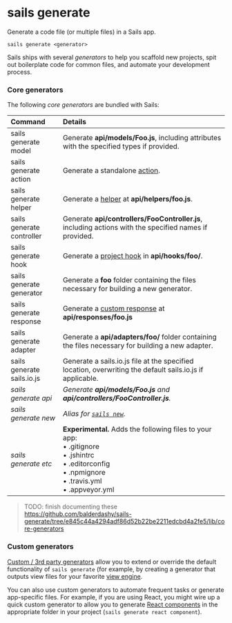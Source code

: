# sails generate

Generate a code file (or multiple files) in a Sails app.

```usage
sails generate <generator>
```

Sails ships with several _generators_ to help you scaffold new projects, spit out boilerplate code for common files, and automate your development process.

### Core generators

The following _core generators_ are bundled with Sails:

|  Command                        | Details               |
|:--------------------------------|:----------------------|
| sails generate model            | Generate **api/models/Foo.js**, including attributes with the specified types if provided.
| sails generate action           | Generate a standalone [action](https://sailsjs.com/documentation/concepts/actions-and-controllers/generating-actions-and-controllers#?generating-standalone-actions).
| sails generate helper           | Generate a [helper](https://sailsjs.com/documentation/concepts/helpers) at **api/helpers/foo.js**.
| sails generate controller       | Generate **api/controllers/FooController.js**, including actions with the specified names if provided.
| sails generate hook             | Generate a [project hook](https://sailsjs.com/documentation/concepts/extending-sails/hooks/project-hooks) in **api/hooks/foo/**.
| sails generate generator        | Generate a **foo** folder containing the files necessary for building a new generator.
| sails generate response         | Generate a [custom response](https://sailsjs.com/documentation/concepts/extending-sails/custom-responses) at **api/responses/foo.js**
| sails generate adapter          | Generate a **api/adapters/foo/** folder containing the files necessary for building a new adapter.
| sails generate sails.io.js      | Generate a sails.io.js file at the specified location, overwriting the default sails.io.js if applicable.
| _sails generate api_            | _Generate **api/models/Foo.js** and **api/controllers/FooController.js**._
| _sails generate new_            | _Alias for [`sails new`](https://sailsjs.com/documentation/reference/command-line-interface/sails-new)._
| _sails generate etc_            | **Experimental.** Adds the following files to your app:<br/>&bull; .gitignore <br/>&bull; .jshintrc <br/>&bull; .editorconfig <br/>&bull; .npmignore <br/>&bull; .travis.yml <br/>&bull; .appveyor.yml


> TODO: finish documenting these https://github.com/balderdashy/sails-generate/tree/e845c44a4294adf86d52b22be2211edcbd4a2fe5/lib/core-generators


### Custom generators

[Custom / 3rd party generators](https://sailsjs.com/documentation/concepts/extending-sails/generators) allow you to extend or override the default functionality of `sails generate` (for example, by creating a generator that outputs view files for your favorite [view engine](https://sailsjs.com/documentation/concepts/views/view-engines).

You can also use custom generators to automate frequent tasks or generate app-specific files.  For example, if you are using React, you might wire up a quick custom generator to allow you to generate [React components](https://facebook.github.io/react/docs/react-component.html) in the appropriate folder in your project (`sails generate react component`).

<docmeta name="displayName" value="sails generate">
<docmeta name="pageType" value="command">

